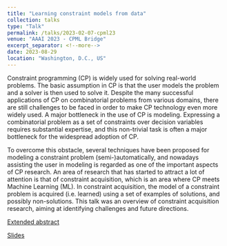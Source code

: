 ```yaml
---
title: "Learning constraint models from data"
collection: talks
type: "Talk"
permalink: /talks/2023-02-07-cpml23
venue: "AAAI 2023 - CPML Bridge"
excerpt_separator: <!--more-->
date: 2023-08-29
location: "Washington, D.C., US"
---
```


Constraint programming (CP) is widely used for solving
real-world problems. The basic assumption in CP is that
the user models the problem and a solver is then used to
solve it. Despite the many successful applications of CP on
combinatorial problems from various domains, there are still
challenges to be faced in order to make CP technology even
more widely used. A major bottleneck in the use of CP is
modeling. Expressing a combinatorial problem as a set of
constraints over decision variables requires substantial expertise, and this non-trivial task is often a major bottleneck
for the widespread adoption of CP.

<!--more-->

To overcome this obstacle, several techniques have
been proposed for modeling a constraint problem
(semi-)automatically, and nowadays assisting the user
in modeling is regarded as one of the important aspects of
CP research. An area of research that has started to attract
a lot of attention is that of constraint acquisition, which
is an area where CP meets Machine Learning (ML). In
constraint acquisition, the model of a constraint problem is
acquired (i.e. learned) using a set of examples of solutions,
and possibly non-solutions. This talk was an overview of constraint acquisition research, aiming at identifying challenges and future directions.

[Extended abstract](http://osullivan.ucc.ie/CPML2023/submissions/01.pdf)

[Slides](https://dimostsouros.github.io/files/constraint_acquisition_cpml23.pdf)